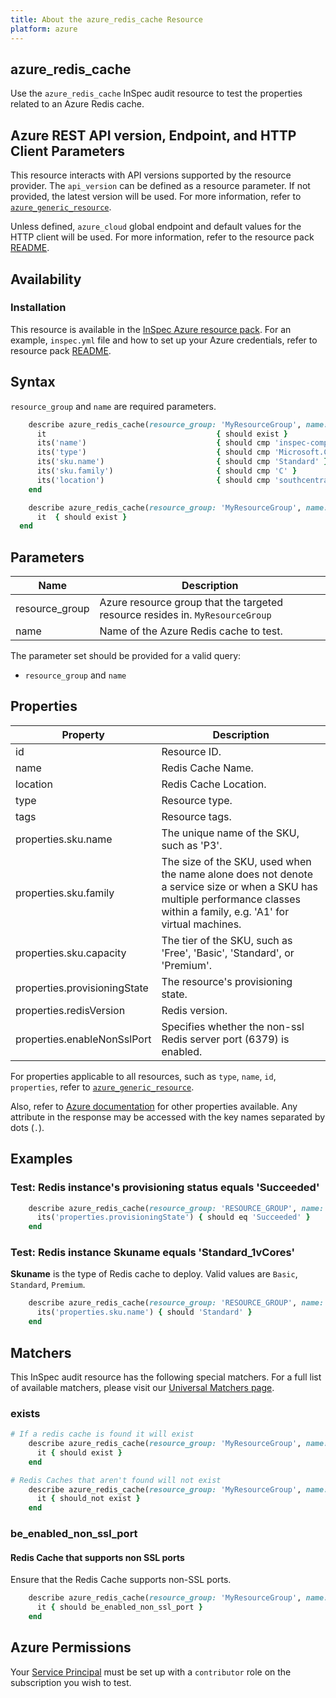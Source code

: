 ```yaml
---
title: About the azure_redis_cache Resource
platform: azure
---
```


## azure_redis_cache

Use the `azure_redis_cache` InSpec audit resource to test the properties related to an Azure Redis cache.

## Azure REST API version, Endpoint, and HTTP Client Parameters

This resource interacts with API versions supported by the resource provider. The `api_version` can be defined as a resource parameter. If not provided, the latest version will be used. For more information, refer to [`azure_generic_resource`](azure_generic_resource.md).

Unless defined, `azure_cloud` global endpoint and default values for the HTTP client will be used. For more information, refer to the resource pack [README](../../README.md).

## Availability

### Installation

This resource is available in the [InSpec Azure resource pack](https://github.com/inspec/inspec-azure). For an example, `inspec.yml` file and how to set up your Azure credentials, refer to resource pack [README](../../README.md#Service-Principal).

## Syntax

`resource_group` and `name` are required parameters.

```ruby
    describe azure_redis_cache(resource_group: 'MyResourceGroup', name: 'inspec-compliance-redis-cache') do
      it                                      { should exist }
      its('name')                             { should cmp 'inspec-compliance-redis-cache' }
      its('type')                             { should cmp 'Microsoft.Cache/Redis' }
      its('sku.name')                         { should cmp 'Standard' }
      its('sku.family')                       { should cmp 'C' }
      its('location')                         { should cmp 'southcentralus' }
    end
```

```ruby
    describe azure_redis_cache(resource_group: 'MyResourceGroup', name: 'inspec-compliance-redis-cache') do
      it  { should exist }
  end
```

## Parameters

| Name                            | Description                                                                      |
|---------------------------------|----------------------------------------------------------------------------------|
| resource_group                  | Azure resource group that the targeted resource resides in. `MyResourceGroup`    |
| name                            | Name of the Azure Redis cache to test.                                           |

The parameter set should be provided for a valid query:

- `resource_group` and `name`

## Properties

| Property                      | Description                                                      |
|-------------------------------|------------------------------------------------------------------|
| id                            | Resource ID.                                                     |
| name                          | Redis Cache Name.                                       |
| location                      | Redis Cache Location.                                   |
| type                          | Resource type.                                                   |
| tags                          | Resource tags.                                                   |
| properties.sku.name           | The unique name of the SKU, such as 'P3'.                        |
| properties.sku.family         | The size of the SKU, used when the name alone does not denote a service size or when a SKU has multiple performance classes within a family, e.g. 'A1' for virtual machines. |
| properties.sku.capacity       | The tier of the SKU, such as 'Free', 'Basic', 'Standard', or 'Premium'. |
| properties.provisioningState  | The resource's provisioning state.                               |
| properties.redisVersion       | Redis version.                                                   |
| properties.enableNonSslPort   | Specifies whether the non-ssl Redis server port (6379) is enabled.|

For properties applicable to all resources, such as `type`, `name`, `id`, `properties`, refer to [`azure_generic_resource`](azure_generic_resource.md#properties).

Also, refer to [Azure documentation](https://docs.microsoft.com/en-us/rest/api/redis/redis/get) for other properties available.
Any attribute in the response may be accessed with the key names separated by dots (`.`).

## Examples

### Test: Redis instance's provisioning status equals 'Succeeded'

```ruby
    describe azure_redis_cache(resource_group: 'RESOURCE_GROUP', name: 'REDIS_CACHE_NAME') do
      its('properties.provisioningState') { should eq 'Succeeded' }
    end
```

### Test: Redis instance Skuname equals 'Standard_1vCores'

**Skuname** is the type of Redis cache to deploy. Valid values are `Basic`, `Standard`, `Premium`.

```ruby
    describe azure_redis_cache(resource_group: 'RESOURCE_GROUP', name: 'REDIS_CACHE_NAME') do
      its('properties.sku.name') { should 'Standard' }
    end
```

## Matchers

This InSpec audit resource has the following special matchers. For a full list of available matchers, please visit our [Universal Matchers page](/inspec/matchers/).

### exists

```ruby
# If a redis cache is found it will exist
    describe azure_redis_cache(resource_group: 'MyResourceGroup', name: 'inspec-compliance-redis-cache') do
      it { should exist }
    end

# Redis Caches that aren't found will not exist
    describe azure_redis_cache(resource_group: 'MyResourceGroup', name: 'inspec-compliance-redis-cache') do
      it { should_not exist }
    end
```

### be_enabled_non_ssl_port

#### Redis Cache that supports non SSL ports

Ensure that the Redis Cache supports non-SSL ports.

```ruby
    describe azure_redis_cache(resource_group: 'MyResourceGroup', name: 'inspec-compliance-redis-cache') do
      it { should be_enabled_non_ssl_port }
    end
```

## Azure Permissions

Your [Service Principal](https://docs.microsoft.com/en-us/azure/azure-resource-manager/resource-group-create-service-principal-portal) must be set up with a `contributor` role on the subscription you wish to test.
